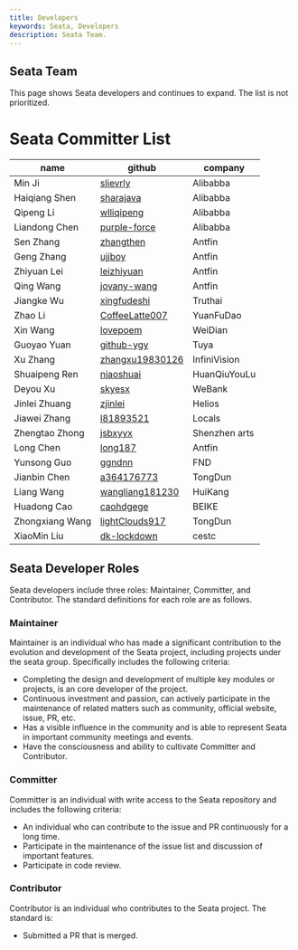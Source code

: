 ```yaml
---
title: Developers
keywords: Seata, Developers
description: Seata Team.
---
```


## Seata Team

This page shows Seata developers and continues to expand. The list is not prioritized.

# Seata Committer List

| name   | github          | company             |
| ------ | --------------- | --------------- |
| Min Ji   | [slievrly](https://github.com/slievrly)        | Alibabba        |
| Haiqiang Shen | [sharajava](https://github.com/sharajava)       | Alibabba        |
| Qipeng Li| [wlliqipeng](https://github.com/wlliqipeng)      | Alibabba        |
| Liandong Chen | [purple-force](https://github.com/purple-force)    | Alibabba        |
| Sen Zhang   | [zhangthen](https://github.com/zhangthen)       | Antfin          |
| Geng Zhang   | [ujjboy](https://github.com/ujjboy)          | Antfin          |
| Zhiyuan Lei | [leizhiyuan](https://github.com/leizhiyuan)      | Antfin          |
| Qing Wang   | [jovany-wang](https://github.com/jovany-wang)     | Antfin          |
| Jiangke Wu | [xingfudeshi](https://github.com/xingfudeshi)     | Truthai         |
| Zhao Li   | [CoffeeLatte007](https://github.com/CoffeeLatte007)  | YuanFuDao       |
| Xin Wang   | [lovepoem](https://github.com/lovepoem)        | WeiDian         |
| Guoyao Yuan | [github-ygy](https://github.com/github-ygy)      | Tuya            |
| Xu Zhang   | [zhangxu19830126](https://github.com/zhangxu19830126) | InfiniVision    |
| Shuaipeng Ren | [niaoshuai](https://github.com/niaoshuai)       | HuanQiuYouLu    |
| Deyou Xu | [skyesx](https://github.com/skyesx)          | WeBank          |
| Jinlei Zhuang | [zjinlei](https://github.com/zjinlei)         | Helios          |
| Jiawei Zhang | [l81893521](https://github.com/l81893521)       | Locals          |
| Zhengtao Zhong | [jsbxyyx](https://github.com/jsbxyyx)         | Shenzhen arts   |
| Long Chen   | [long187](https://github.com/long187)         | Antfin          |
| Yunsong Guo | [ggndnn](https://github.com/ggndnn)         | FND          |
| Jianbin Chen | [a364176773](https://github.com/a364176773) | TongDun |
| Liang Wang | [wangliang181230](https://github.com/wangliang181230) | HuiKang |
| Huadong Cao | [caohdgege](https://github.com/caohdgege) | BEIKE |
| Zhongxiang Wang | [lightClouds917](https://github.com/lightClouds917) | TongDun |
| XiaoMin Liu | [dk-lockdown](https://github.com/dk-lockdown) | cestc |


## Seata Developer Roles

Seata developers include three roles: Maintainer, Committer, and Contributor. The standard definitions for each role are as follows.

### Maintainer

Maintainer is an individual who has made a significant contribution to the evolution and development of the Seata project, including projects under the seata group. Specifically includes the following criteria:

*   Completing the design and development of multiple key modules or projects, is an core developer of the project.
*   Continuous investment and passion, can actively participate in the maintenance of related matters such as community, official website, issue, PR, etc.
*   Has a visible influence in the community and is able to represent Seata in important community meetings and events.
*   Have the consciousness and ability to cultivate Committer and Contributor.

### Committer

Committer is an individual with write access to the Seata repository and includes the following criteria:

*   An individual who can contribute to the issue and PR continuously for a long time.
*   Participate in the maintenance of the issue list and discussion of important features.
*   Participate in code review.

### Contributor

Contributor is an individual who contributes to the Seata project. The standard is:

*   Submitted a PR that is merged.


